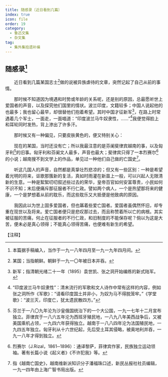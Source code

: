 ```yaml
---
title: 随感录〔近日看到几篇〕
index: true
icon: file
order: 19
category:
  - 鲁迅文集
  - 杂文集
tag:  
  - 集外集拾遗补编
---
```


## 随感录[^①]

　　近日看到几篇某国志士[^②]做的说被异族虐待的文章，突然记起了自己从前的事情。

　　那时候不知道因为境遇和时势或年龄的关系呢，还是别的原因，总最愿听世上爱国者的声音，以及探究他们国里的情状。波兰印度，文籍较多；中国人说起他的也最多；我也留心最早，却很替他们抱着希望。其时中国才征新军[^③]，在路上时常遇着几个军士，一面走，一面唱道：“印度波兰马牛奴隶性，……”[^④]我便觉得脸上和耳轮同时发热，背上渗出了许多汗。

　　那时候又有一种偏见，只要皮肤黄色的，便又特别关心：

　　现在的某国，当时还没有亡；所以我最注意的是芬阑斐律宾越南的事，以及匈牙利[^⑤]的旧事。匈牙利和芬阑文人最多，声音也最大；斐律宾只得了一本烈赛尔[^⑥]的小说；越南搜不到文学上的作品，单见过一种他们自己做的亡国史[^⑦]。

　　听这几国人的声音，自然都是真挚壮烈悲凉的；但又有一些区别：一种是希望着光明的将来，讴歌那簇新的复活，真如时雨灌在新苗上一般，可以兴起人无限清新的生意。一种是絮絮叨叨叙述些过去的荣华，皇帝百官如何安富尊贵，小民如何不识不知；末后便痛斥那征服者不行仁政。譬如两个病人，一个是热望那将来的健康，一个是梦想着从前的耽乐，而这些耽乐又大抵便是他致病的原因。

　　我因此以为世上固多爱国者，但也羼着些爱亡国者。爱国者虽偶然怀旧，却专重在现世以及将来。爱亡国者便只是悲叹那过去，而且称赞着所以亡的病根。其实被征服的苦痛，何止在征服者的不行仁政，和旧制度的不能保存呢？倘以为这是大苦，便未必是真心领得；不能真心领得苦痛，也便难有新生的希望。

【注释】

[^①]:本篇据手稿编入，当作于一九一八年四月至一九一九年四月间。

[^②]:某国；当指朝鲜。朝鲜于一九一〇年被日本并吞。

[^③]:新军；指清朝光绪二十一年（1895）袁世凯、张之洞开始编练的新式陆军。

[^④]:“印度波兰马牛奴隶性”：清末流行的军歌和文人诗作中常有这样的内容，例如张之洞所作《军歌》：“请看印度国土并非小，为奴为马不得脱笼牢。”《学堂歌》：“波兰灭，印度亡，犹太遗民散四方。”

[^⑤]:芬兰于一八〇九年沦为沙皇俄国统治下的一个大公国，一九一七年十二月宣布独立。菲律宾于一八六五年沦为西班牙殖民地，一八九八年美西战争后，又被美国乘机占领，一九四六年获得独立。越南于一八八四年沦为法国殖民地，一九四五年独立。匈牙利从十六世纪起，先后受土耳其侵略，被奥地利并吞，一九一八年才得到独立。

[^⑥]:烈赛尔（J.Rizal，1861─1896）：通译黎萨，菲律宾作家，民族独立运动领袖。著有长篇小说《起义者》《不许犯我》等。

[^⑦]:指《越南亡国史》，越南维新派知识分子潘福珠口述，新民丛报社社员编辑，一九一四年由上海广智书局出版。
